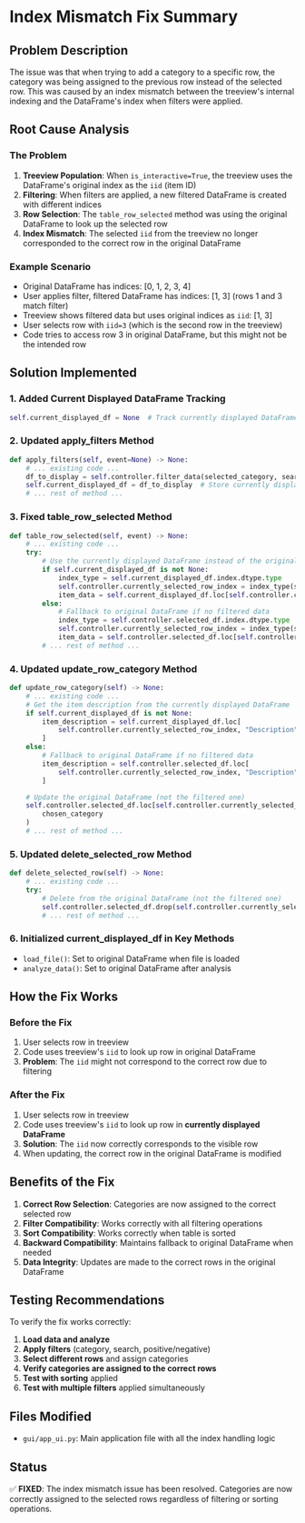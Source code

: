 # Index Mismatch Fix Summary

## Problem Description

The issue was that when trying to add a category to a specific row, the category was being assigned to the previous row instead of the selected row. This was caused by an index mismatch between the treeview's internal indexing and the DataFrame's index when filters were applied.

## Root Cause Analysis

### The Problem

1. **Treeview Population**: When `is_interactive=True`, the treeview uses the DataFrame's original index as the `iid` (item ID)
2. **Filtering**: When filters are applied, a new filtered DataFrame is created with different indices
3. **Row Selection**: The `table_row_selected` method was using the original DataFrame to look up the selected row
4. **Index Mismatch**: The selected `iid` from the treeview no longer corresponded to the correct row in the original DataFrame

### Example Scenario

- Original DataFrame has indices: [0, 1, 2, 3, 4]
- User applies filter, filtered DataFrame has indices: [1, 3] (rows 1 and 3 match filter)
- Treeview shows filtered data but uses original indices as `iid`: [1, 3]
- User selects row with `iid=3` (which is the second row in the treeview)
- Code tries to access row 3 in original DataFrame, but this might not be the intended row

## Solution Implemented

### 1. **Added Current Displayed DataFrame Tracking**

```python
self.current_displayed_df = None  # Track currently displayed DataFrame
```

### 2. **Updated apply_filters Method**

```python
def apply_filters(self, event=None) -> None:
    # ... existing code ...
    df_to_display = self.controller.filter_data(selected_category, search_term, value_filter)
    self.current_displayed_df = df_to_display  # Store currently displayed DataFrame
    # ... rest of method ...
```

### 3. **Fixed table_row_selected Method**

```python
def table_row_selected(self, event) -> None:
    # ... existing code ...
    try:
        # Use the currently displayed DataFrame instead of the original
        if self.current_displayed_df is not None:
            index_type = self.current_displayed_df.index.dtype.type
            self.controller.currently_selected_row_index = index_type(selected_iid_str)
            item_data = self.current_displayed_df.loc[self.controller.currently_selected_row_index]
        else:
            # Fallback to original DataFrame if no filtered data
            index_type = self.controller.selected_df.index.dtype.type
            self.controller.currently_selected_row_index = index_type(selected_iid_str)
            item_data = self.controller.selected_df.loc[self.controller.currently_selected_row_index]
        # ... rest of method ...
```

### 4. **Updated update_row_category Method**

```python
def update_row_category(self) -> None:
    # ... existing code ...
    # Get the item description from the currently displayed DataFrame
    if self.current_displayed_df is not None:
        item_description = self.current_displayed_df.loc[
            self.controller.currently_selected_row_index, "Description"
        ]
    else:
        # Fallback to original DataFrame if no filtered data
        item_description = self.controller.selected_df.loc[
            self.controller.currently_selected_row_index, "Description"
        ]

    # Update the original DataFrame (not the filtered one)
    self.controller.selected_df.loc[self.controller.currently_selected_row_index, "Category"] = (
        chosen_category
    )
    # ... rest of method ...
```

### 5. **Updated delete_selected_row Method**

```python
def delete_selected_row(self) -> None:
    # ... existing code ...
    try:
        # Delete from the original DataFrame (not the filtered one)
        self.controller.selected_df.drop(self.controller.currently_selected_row_index, inplace=True)
        # ... rest of method ...
```

### 6. **Initialized current_displayed_df in Key Methods**

- `load_file()`: Set to original DataFrame when file is loaded
- `analyze_data()`: Set to original DataFrame after analysis

## How the Fix Works

### Before the Fix

1. User selects row in treeview
2. Code uses treeview's `iid` to look up row in original DataFrame
3. **Problem**: The `iid` might not correspond to the correct row due to filtering

### After the Fix

1. User selects row in treeview
2. Code uses treeview's `iid` to look up row in **currently displayed DataFrame**
3. **Solution**: The `iid` now correctly corresponds to the visible row
4. When updating, the correct row in the original DataFrame is modified

## Benefits of the Fix

1. **Correct Row Selection**: Categories are now assigned to the correct selected row
2. **Filter Compatibility**: Works correctly with all filtering operations
3. **Sort Compatibility**: Works correctly when table is sorted
4. **Backward Compatibility**: Maintains fallback to original DataFrame when needed
5. **Data Integrity**: Updates are made to the correct rows in the original DataFrame

## Testing Recommendations

To verify the fix works correctly:

1. **Load data and analyze**
2. **Apply filters** (category, search, positive/negative)
3. **Select different rows** and assign categories
4. **Verify categories are assigned to the correct rows**
5. **Test with sorting** applied
6. **Test with multiple filters** applied simultaneously

## Files Modified

- `gui/app_ui.py`: Main application file with all the index handling logic

## Status

✅ **FIXED**: The index mismatch issue has been resolved. Categories are now correctly assigned to the selected rows regardless of filtering or sorting operations.
